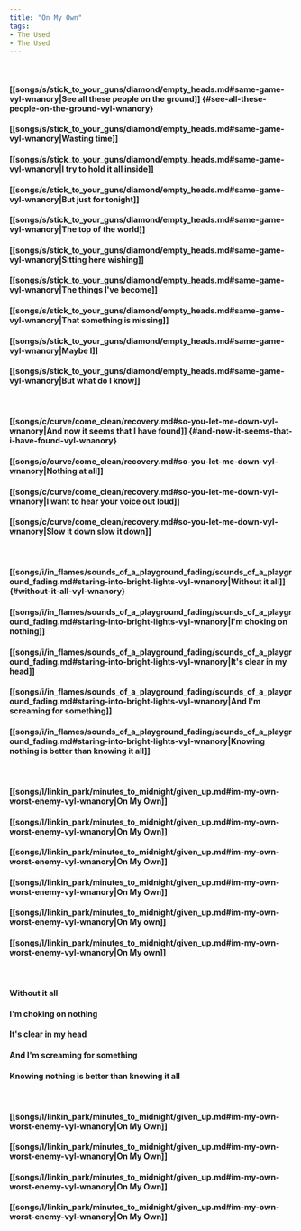 ```yaml
---
title: "On My Own"
tags:
- The Used
- The Used
---
```

&nbsp;
#### [[songs/s/stick_to_your_guns/diamond/empty_heads.md#same-game-vyl-wnanory|See all these people on the ground]] {#see-all-these-people-on-the-ground-vyl-wnanory}
#### [[songs/s/stick_to_your_guns/diamond/empty_heads.md#same-game-vyl-wnanory|Wasting time]]
#### [[songs/s/stick_to_your_guns/diamond/empty_heads.md#same-game-vyl-wnanory|I try to hold it all inside]]
#### [[songs/s/stick_to_your_guns/diamond/empty_heads.md#same-game-vyl-wnanory|But just for tonight]]
#### [[songs/s/stick_to_your_guns/diamond/empty_heads.md#same-game-vyl-wnanory|The top of the world]]
#### [[songs/s/stick_to_your_guns/diamond/empty_heads.md#same-game-vyl-wnanory|Sitting here wishing]]
#### [[songs/s/stick_to_your_guns/diamond/empty_heads.md#same-game-vyl-wnanory|The things I've become]]
#### [[songs/s/stick_to_your_guns/diamond/empty_heads.md#same-game-vyl-wnanory|That something is missing]]
#### [[songs/s/stick_to_your_guns/diamond/empty_heads.md#same-game-vyl-wnanory|Maybe I]]
#### [[songs/s/stick_to_your_guns/diamond/empty_heads.md#same-game-vyl-wnanory|But what do I know]]
&nbsp;
#### [[songs/c/curve/come_clean/recovery.md#so-you-let-me-down-vyl-wnanory|And now it seems that I have found]] {#and-now-it-seems-that-i-have-found-vyl-wnanory}
#### [[songs/c/curve/come_clean/recovery.md#so-you-let-me-down-vyl-wnanory|Nothing at all]]
#### [[songs/c/curve/come_clean/recovery.md#so-you-let-me-down-vyl-wnanory|I want to hear your voice out loud]]
#### [[songs/c/curve/come_clean/recovery.md#so-you-let-me-down-vyl-wnanory|Slow it down slow it down]]
&nbsp;
#### [[songs/i/in_flames/sounds_of_a_playground_fading/sounds_of_a_playground_fading.md#staring-into-bright-lights-vyl-wnanory|Without it all]] {#without-it-all-vyl-wnanory}
#### [[songs/i/in_flames/sounds_of_a_playground_fading/sounds_of_a_playground_fading.md#staring-into-bright-lights-vyl-wnanory|I'm choking on nothing]]
#### [[songs/i/in_flames/sounds_of_a_playground_fading/sounds_of_a_playground_fading.md#staring-into-bright-lights-vyl-wnanory|It's clear in my head]]
#### [[songs/i/in_flames/sounds_of_a_playground_fading/sounds_of_a_playground_fading.md#staring-into-bright-lights-vyl-wnanory|And I'm screaming for something]]
#### [[songs/i/in_flames/sounds_of_a_playground_fading/sounds_of_a_playground_fading.md#staring-into-bright-lights-vyl-wnanory|Knowing nothing is better than knowing it all]]
&nbsp;
#### [[songs/l/linkin_park/minutes_to_midnight/given_up.md#im-my-own-worst-enemy-vyl-wnanory|On My Own]]
#### [[songs/l/linkin_park/minutes_to_midnight/given_up.md#im-my-own-worst-enemy-vyl-wnanory|On My Own]]
#### [[songs/l/linkin_park/minutes_to_midnight/given_up.md#im-my-own-worst-enemy-vyl-wnanory|On My Own]]
#### [[songs/l/linkin_park/minutes_to_midnight/given_up.md#im-my-own-worst-enemy-vyl-wnanory|On My Own]]
#### [[songs/l/linkin_park/minutes_to_midnight/given_up.md#im-my-own-worst-enemy-vyl-wnanory|On My own]]
#### [[songs/l/linkin_park/minutes_to_midnight/given_up.md#im-my-own-worst-enemy-vyl-wnanory|On My own]]
&nbsp;
#### Without it all
#### I'm choking on nothing
#### It's clear in my head
#### And I'm screaming for something
#### Knowing nothing is better than knowing it all
&nbsp;
#### [[songs/l/linkin_park/minutes_to_midnight/given_up.md#im-my-own-worst-enemy-vyl-wnanory|On My Own]]
#### [[songs/l/linkin_park/minutes_to_midnight/given_up.md#im-my-own-worst-enemy-vyl-wnanory|On My Own]]
#### [[songs/l/linkin_park/minutes_to_midnight/given_up.md#im-my-own-worst-enemy-vyl-wnanory|On My Own]]
#### [[songs/l/linkin_park/minutes_to_midnight/given_up.md#im-my-own-worst-enemy-vyl-wnanory|On My Own]]
